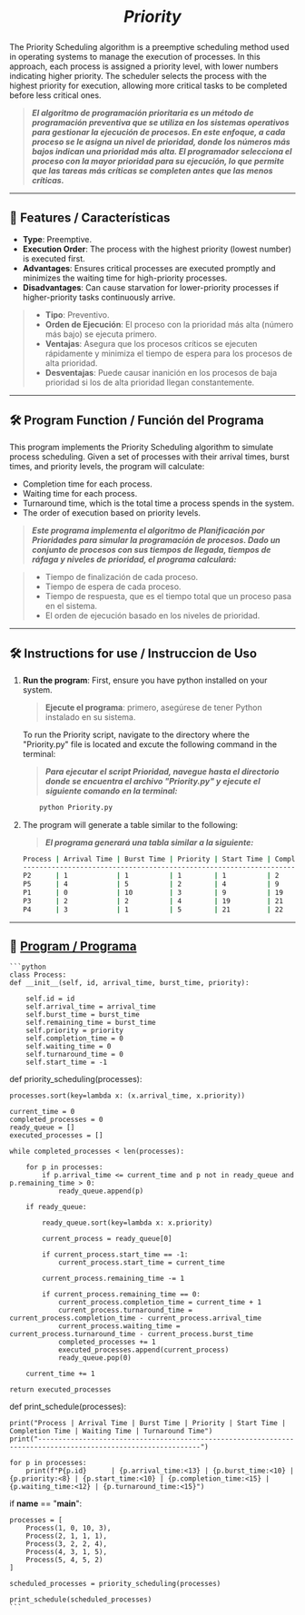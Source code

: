 <h1 align="center">

_Priority_

</h1>

The Priority Scheduling algorithm is a preemptive scheduling method used in operating systems to manage the execution of processes. In this approach, each process is assigned a priority level, with lower numbers indicating higher priority. The scheduler selects the process with the highest priority for execution, allowing more critical tasks to be completed before less critical ones.
>***El algoritmo de programación prioritaria es un método de programación preventiva que se utiliza en los sistemas operativos para gestionar la ejecución de procesos. En este enfoque, a cada proceso se le asigna un nivel de prioridad, donde los números más bajos indican una prioridad más alta. El programador selecciona el proceso con la mayor prioridad para su ejecución, lo que permite que las tareas más críticas se completen antes que las menos críticas.***

---

## 🌟 Features / Características
- **Type**: Preemptive.
- **Execution Order**: The process with the highest priority (lowest number) is executed first.
- **Advantages**: Ensures critical processes are executed promptly and minimizes the waiting time for high-priority processes.
- **Disadvantages**: Can cause starvation for lower-priority processes if higher-priority tasks continuously arrive.
>- **Tipo**: Preventivo.
>- **Orden de Ejecución**: El proceso con la prioridad más alta (número más bajo) se ejecuta primero.
>- **Ventajas**: Asegura que los procesos críticos se ejecuten rápidamente y minimiza el tiempo de espera para los procesos de alta prioridad.
>- **Desventajas**: Puede causar inanición en los procesos de baja prioridad si los de alta prioridad llegan constantemente.

---

## 🛠️ Program Function / Función del Programa
This program implements the Priority Scheduling algorithm to simulate process scheduling. Given a set of processes with their arrival times, burst times, and priority levels, the program will calculate:

- Completion time for each process.
- Waiting time for each process.
- Turnaround time, which is the total time a process spends in the system.
- The order of execution based on priority levels.

>***Este programa implementa el algoritmo de Planificación por Prioridades para simular la programación de procesos. Dado un conjunto de procesos con sus tiempos de llegada, tiempos de ráfaga y niveles de prioridad, el programa calculará:***

>- Tiempo de finalización de cada proceso.
>- Tiempo de espera de cada proceso.
>- Tiempo de respuesta, que es el tiempo total que un proceso pasa en el sistema.
>- El orden de ejecución basado en los niveles de prioridad.

---

## 🛠️ Instructions for use / Instruccion de Uso

1. **Run the program**: First, ensure you have python installed on your system.
    >**Ejecute el programa**: primero, asegúrese de tener Python instalado en su sistema.    
    
    To run the Priority script, navigate to the directory where the "Priority.py" file is located and excute the following command in the terminal:
    >***Para ejecutar el script Prioridad, navegue hasta el directorio donde se encuentra el archivo "Priority.py" y ejecute el siguiente comando en la terminal:***

    ```bash
        python Priority.py
    ```
2. The program will generate a table similar to the following:
    >***El programa generará una tabla similar a la siguiente:***

    ```bash
    Process | Arrival Time | Burst Time | Priority | Start Time | Completion Time | Waiting Time | Turnaround Time
    --------------------------------------------------------------------------------------------------------------
    P2      | 1            | 1          | 1        | 1          | 2               | 0            | 1              
    P5      | 4            | 5          | 2        | 4          | 9               | 0            | 5              
    P1      | 0            | 10         | 3        | 9          | 19              | 9            | 19             
    P3      | 2            | 2          | 4        | 19         | 21              | 17           | 19             
    P4      | 3            | 1          | 5        | 21         | 22              | 18           | 19             
    ```

---

## 🧩 [Program / Programa](/Priority/Priority.py)

    ```python
    class Process:
    def __init__(self, id, arrival_time, burst_time, priority):
      
        self.id = id
        self.arrival_time = arrival_time
        self.burst_time = burst_time
        self.remaining_time = burst_time  
        self.priority = priority  
        self.completion_time = 0 
        self.waiting_time = 0  
        self.turnaround_time = 0  
        self.start_time = -1  

def priority_scheduling(processes):
    
    processes.sort(key=lambda x: (x.arrival_time, x.priority))
    
    current_time = 0  
    completed_processes = 0 
    ready_queue = []  
    executed_processes = []  

    while completed_processes < len(processes):
       
        for p in processes:
            if p.arrival_time <= current_time and p not in ready_queue and p.remaining_time > 0:
                ready_queue.append(p)

        if ready_queue:
            
            ready_queue.sort(key=lambda x: x.priority)

            current_process = ready_queue[0]

            if current_process.start_time == -1:
                current_process.start_time = current_time

            current_process.remaining_time -= 1

            if current_process.remaining_time == 0:
                current_process.completion_time = current_time + 1
                current_process.turnaround_time = current_process.completion_time - current_process.arrival_time
                current_process.waiting_time = current_process.turnaround_time - current_process.burst_time
                completed_processes += 1
                executed_processes.append(current_process)  
                ready_queue.pop(0)

        current_time += 1

    return executed_processes  

def print_schedule(processes):

    print("Process | Arrival Time | Burst Time | Priority | Start Time | Completion Time | Waiting Time | Turnaround Time")
    print("--------------------------------------------------------------------------------------------------------------")
    
    for p in processes:
        print(f"P{p.id}      | {p.arrival_time:<13} | {p.burst_time:<10} | {p.priority:<8} | {p.start_time:<10} | {p.completion_time:<15} | {p.waiting_time:<12} | {p.turnaround_time:<15}")

if __name__ == "__main__":

    processes = [
        Process(1, 0, 10, 3),  
        Process(2, 1, 1, 1),  
        Process(3, 2, 2, 4),  
        Process(4, 3, 1, 5),
        Process(5, 4, 5, 2)  
    ]

    scheduled_processes = priority_scheduling(processes)
    
    print_schedule(scheduled_processes)
    ```
    